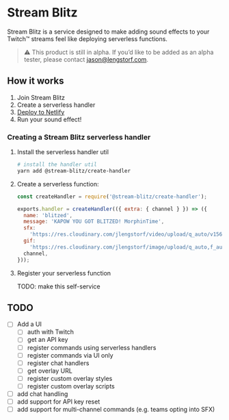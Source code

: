 # Stream Blitz

Stream Blitz is a service designed to make adding sound effects to your Twitch™ streams feel like deploying serverless functions.

> ⚠️ This product is still in alpha. If you’d like to be added as an alpha tester, please contact <jason@lengstorf.com>.

## How it works

1. Join Stream Blitz
2. Create a serverless handler
3. [Deploy to Netlify](https://netlify.com/?utm_source=twitch-blitz-jl&utm_medium=github&utm_campaign=devex)
4. Run your sound effect!

### Creating a Stream Blitz serverless handler

1.  Install the serverless handler util

    ```bash
    # install the handler util
    yarn add @stream-blitz/create-handler
    ```

2.  Create a serverless function:

    ```js
    const createHandler = require('@stream-blitz/create-handler');

    exports.handler = createHandler(({ extra: { channel } }) => ({
      name: 'blitzed',
      message: 'KAPOW YOU GOT BLITZED! MorphinTime',
      sfx:
        'https://res.cloudinary.com/jlengstorf/video/upload/q_auto/v1569957993/lwj-sfx/blitzed.mp3',
      gif:
        'https://res.cloudinary.com/jlengstorf/image/upload/q_auto,f_auto,w_400/v1573512575/lwj-sfx/victory',
      channel,
    }));
    ```

3.  Register your serverless function

    TODO: make this self-service

## TODO

- [ ] Add a UI 
  - [ ] auth with Twitch
  - [ ] get an API key
  - [ ] register commands using serverless handlers
  - [ ] register commands via UI only
  - [ ] register chat handlers
  - [ ] get overlay URL
  - [ ] register custom overlay styles
  - [ ] register custom overlay scripts
- [ ] add chat handling
- [ ] add support for API key reset
- [ ] add support for multi-channel commands (e.g. teams opting into SFX)

